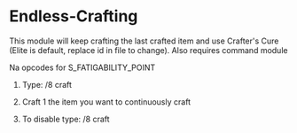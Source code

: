 # Endless-Crafting

This module will keep crafting the last crafted item and use Crafter's Cure (Elite is default, replace id in file to change). 
Also requires command module

Na opcodes for S_FATIGABILITY_POINT

1. Type: /8 craft

2. Craft 1 the item you want to continuously craft

3. To disable type: /8 craft
